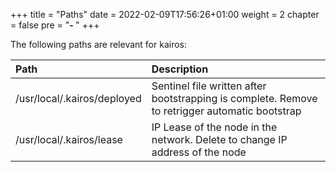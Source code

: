 +++
title = "Paths"
date = 2022-02-09T17:56:26+01:00
weight = 2
chapter = false
pre = "<b>- </b>"
+++

The following paths are relevant for kairos:

| Path | Description |
|:--|:--|
| /usr/local/.kairos/deployed | Sentinel file written after bootstrapping is complete. Remove to retrigger automatic bootstrap |
| /usr/local/.kairos/lease | IP Lease of the node in the network. Delete to change IP address of the node |
